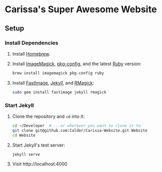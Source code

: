 # Carissa's Super Awesome Website

## Setup

### Install Dependencies

1.  Install [Homebrew](http://brew.sh/).

2.  Install [ImageMagick](http://www.imagemagick.org/), [pkg-config](http://www.freedesktop.org/wiki/Software/pkg-config/), and the latest [Ruby](https://www.ruby-lang.org/) version:
    ```sh
    brew install imagemagick pkg-config ruby
    ```

3.  Install [FastImage](https://github.com/sdsykes/fastimage), [Jekyll](http://jekyllrb.com/), and [RMagick](https://github.com/rmagick/rmagick):
    ```sh
    sudo gem install fastimage jekyll rmagick
    ```

### Start Jekyll

1.  Clone the repository and `cd` into it:
    ```sh
    cd ~/Developer  # ...or wherever you want to clone it to
    git clone git@github.com:Calder/Carissa-Website.git Website
    cd Website
    ```

2.  Start Jekyll's test server:
    ```sh
    jekyll serve
    ```

3.  Visit http://localhost:4000
